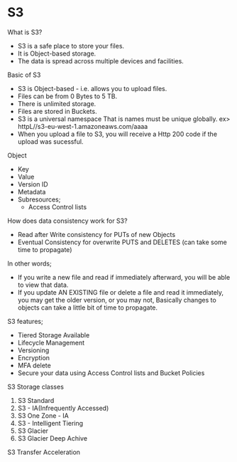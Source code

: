 # S3

What is S3?
 - S3 is a safe place to store your files.
 - It is Object-based storage.
 - The data is spread across multiple devices and facilities.

Basic of S3
 - S3 is Object-based - i.e. allows you to upload files.
 - Files can be from 0 Bytes to 5 TB.
 - There is unlimited storage.
 - Files are stored in Buckets.
 - S3 is a universal namespace That is names must be unique globally.
 ex> httpL//s3-eu-west-1.amazoneaws.com/aaaa
 - When you upload a file to S3, you will receive a Http 200 code if the upload was sucessful.

Object
 - Key
 - Value
 - Version ID
 - Metadata
 - Subresources;
    - Access Control lists

How does data consistency work for S3?
 - Read after Write consistency for PUTs of new Objects
 - Eventual Consistency for overwrite PUTS and DELETES (can take some time to propagate)

In other words;
 - If you write a new file and read if immediately afterward, you will be able to view that data.
 - If you update AN EXISTING file or delete a file and read it immediately, you may get the older version, or you may not, Basically changes to objects can take a little bit of time to propagate.

S3 features;
 - Tiered Storage Available
 - Lifecycle Management
 - Versioning
 - Encryption
 - MFA delete
 - Secure your data using Access Control lists and Bucket Policies

S3 Storage classes
1. S3 Standard
2. S3 - IA(Infrequently Accessed) 
3. S3 One Zone - IA
4. S3 - Intelligent Tiering
5. S3 Glacier
6. S3 Glacier Deep Achive

S3 Transfer Acceleration
